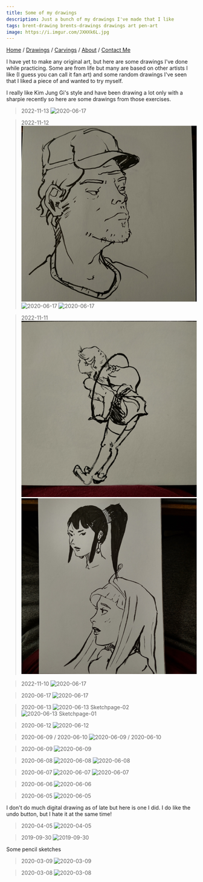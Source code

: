 ```yaml
---
title: Some of my drawings
description: Just a bunch of my drawings I've made that I like
tags: brent-drawing brents-drawings drawings art pen-art
image: https://i.imgur.com/JXHXk6L.jpg
---
```


[Home](index.md) / [Drawings](drawings.md) / [Carvings](carvings.md) / [About](about.md) / [Contact Me](contact.md)

I have yet to make any original art, but here are some drawings I've done while practicing. Some are from life but many are based on other artists I like (I guess you can call it fan art) and some random drawings I've seen that I liked a piece of and wanted to try myself.

I really like Kim Jung Gi's style and have been drawing a lot only with a sharpie recently so here are some drawings from those exercises.

> 2022-11-13
![2020-06-17](images/Drawings/IMG_20221114_081819.jpg)

> 2022-11-12
![2020-06-17](images/Drawings/IMG_20221114_081602.jpg)
![2020-06-17](images/Drawings/IMG_20221114_081700.jpg)
![2020-06-17](images/Drawings/IMG_20221114_081801.jpg)

> 2022-11-11
![2020-06-17](images/Drawings/IMG_20221114_081517.jpg)
![2020-06-17](images/Drawings/IMG_20221114_081545.jpg)

> 2022-11-10
![2020-06-17](images/Drawings/IMG_20221114_081640.jpg)

> 2020-06-17
![2020-06-17](https://i.imgur.com/BC55YTN.png)

> 2020-06-13
![2020-06-13 Sketchpage-02](https://i.imgur.com/p5Fq9Bk.png)
![2020-06-13 Sketchpage-01](https://i.imgur.com/GTbmsPT.png)

> 2020-06-12
![2020-06-12](https://i.imgur.com/Id1V3gD.png)

> 2020-06-09 / 2020-06-10
![2020-06-09 / 2020-06-10](https://i.imgur.com/uXWD5lB.png)

> 2020-06-09
![2020-06-09](https://i.imgur.com/IA1TRRR.jpg)

> 2020-06-08
![2020-06-08](https://i.imgur.com/tkifm9P.jpg)
![2020-06-08](https://i.imgur.com/iZMb5aC.jpg)

> 2020-06-07
![2020-06-07](https://i.imgur.com/JXHXk6L.jpg)
![2020-06-07](https://i.imgur.com/9xoRo3a.jpg)

> 2020-06-06
![2020-06-06](https://i.imgur.com/qCoH4xY.jpg)

> 2020-06-05
![2020-06-05](https://i.imgur.com/7jG8Kth.jpg)

I don't do much digital drawing as of late but here is one I did. I do like the undo button, but I hate it at the same time!

> 2020-04-05
![2020-04-05](https://i.imgur.com/ownJLO6.jpg)

> 2019-09-30
![2019-09-30](https://i.imgur.com/V2aqJ5s.jpg)

Some pencil sketches

> 2020-03-09
![2020-03-09](https://i.imgur.com/pD50Sv9.jpg)

> 2020-03-08
![2020-03-08](https://i.imgur.com/P4WV1Xp.jpg)
